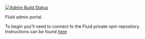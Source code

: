[![Admin Build Status](https://offnet.visualstudio.com/_apis/public/build/definitions/0a22f611-6a4a-4416-a1bb-53ed7284aa21/17/badge)](https://offnet.visualstudio.com/officenet/_build/index?definitionId=17)

Fluid admin portal.

To begin you'll need to connect to the Fluid private npm repository. Instructions can be found [here](../routerlicious/README.md#authorizing-to-private-npm-feed)